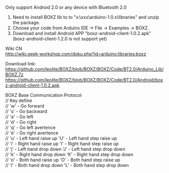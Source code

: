 Only support Android 2.0 or any device with Bluetooth 2.0

1. Need to install BOXZ lib to to "x:\xxx\arduino-1.0.x\libraries\" and unzip the package.
2. Choose your code from Arduino IDE -> File -> Examples -> BOXZ.
3. Download and install Android APP "boxz-android-client-1.0.2.apk"(boxz-android-client-1.2.0 is not support yet)

Wiki CN  
http://wiki.geek-workshop.com/doku.php?id=arduino:libraries:boxz

Download link:  
https://github.com/leolite/BOXZ/blob/BOXZ/BOXZ/Code/BT2.0/Arduino_Lib/BOXZ.7z  
https://github.com/leolite/BOXZ/blob/BOXZ/BOXZ/Code/BT2.0/Android/boxz-android-client-1.0.2.apk  

BOXZ Base Communication Protocol  
//  Key define  
//  'w' - Go forward  
//  's' - Go backward  
//  'a' - Go left  
//  'd' - Go right  
//  'q' - Go left avertence  
//  'e' - Go right avertence  
//  'u' - Left hand raise up	'U' - Left hand step raise up   
//  'i' - Right hand raise up	'I' - Right hand step raise up   
//  'j' - Left hand drop down	'J' - Left hand step drop down   
//  'k' - Right hand drop down	'K' - Right hand step drop down   
//  'o' - Both hand raise up	'O' - Both hand step raise up   
//  'l' - Both hand drop down	'L' - Both hand step drop down  